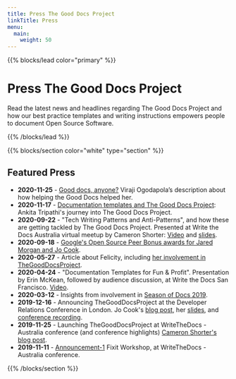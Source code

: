 ```yaml
---
title: Press The Good Docs Project
linkTitle: Press
menu:
  main:
    weight: 50
---
```

{{% blocks/lead color="primary" %}}

# Press The Good Docs Project

Read the latest news and headlines regarding The Good Docs Project and how our best practice templates and writing instructions empowers people to document Open Source Software.

{{% /blocks/lead %}}

{{% blocks/section color="white" type="section" %}}

## Featured Press

* __2020-11-25__ - [Good docs, anyone?](https://medium.com/@viraji/good-docs-anyone-6a795a0751f4) Viraji Ogodapola’s description about how helping the Good Docs helped her.
* __2020-11-17__ - [Documentation templates and The Good Docs Project](https://idratherbewriting.com/blog/documentation-templates-good-docs-project/): Ankita Tripathi's journey into The Good Docs Project.
* __2020-09-22__ - "Tech Writing Patterns and Anti-Patterns", and how these are getting tackled by The Good Docs Project. Presented at Write the Docs Australia virtual meetup by Cameron Shorter: [Video](https://www.youtube.com/watch?v=yiGFbXYyCr0&feature=youtu.be) and [slides](https://docs.google.com/presentation/d/1yFJ2WL-l8O1vnNR67bFfmzHu6tyJjtkJD-cSyH3mNes/).
* __2020-09-18__ - [Google's Open Source Peer Bonus awards for Jared Morgan and Jo Cook](http://cameronshorter.blogspot.com/2020/09/awards-for-open-source-tech-writers.html).
* __2020-05-27__ - Article about Felicity, including [her involvement in TheGoodDocsProject](https://typo3.org/article/typo3-book-report-whos-writing-the-typo3-book).
* __2020-04-24__ - "Documentation Templates for Fun & Profit". Presentation by Erin McKean, followed by audience discussion, at Write the Docs San Francisco. [Video](https://www.youtube.com/watch?v=FaJIAorSb34).
* __2020-03-12__ - Insights from involvement in [Season of Docs 2019](http://cameronshorter.blogspot.com/2020/03/insights-from-mixing-writers-with-open.html).
* __2019-12-16__ - Announcing TheGoodDocsProject at the Developer Relations Conference in London. Jo Cook's [blog post](https://archaeogeek.com/blog/2019/12/15/devrelcon2019/), her [slides](https://github.com/archaeogeek/devrelcon2019), and [conference recording](https://devrel.net/developer-experience/inspiring-and-empowering-users-to-become-great-writers-and-why-thats-important).
* __2019-11-25__ - Launching TheGoodDocsProject at WriteTheDocs - Australia conference (and conference highlights) [Cameron Shorter's blog post](http://cameronshorter.blogspot.com/2019/11/launching-thegooddocsproject.html).
* __2019-11-11__ - [Announcement-1](https://github.com/thegooddocsproject/governance/wiki/Announcement-1) Fixit Workshop, at WriteTheDocs - Australia conference.

{{% /blocks/section %}}
